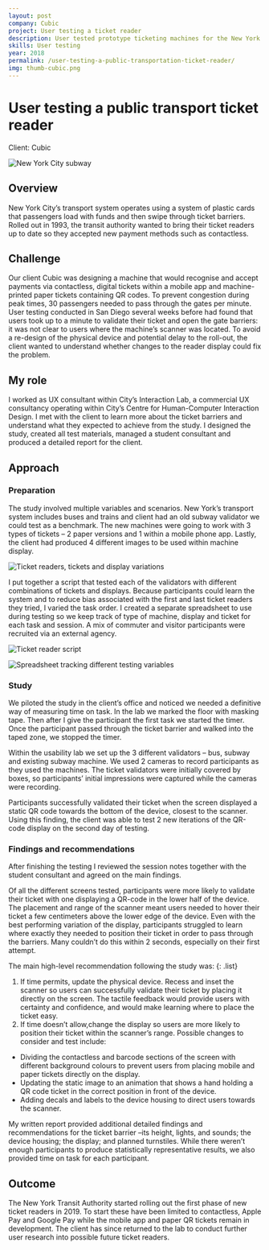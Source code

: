 ```yaml
---
layout: post
company: Cubic
project: User testing a ticket reader
description: User tested prototype ticketing machines for the New York Transit Authority. Designed and facilitated the study.
skills: User testing
year: 2018
permalink: /user-testing-a-public-transportation-ticket-reader/
img: thumb-cubic.png
---
```

# User testing a public transport ticket reader #

Client: Cubic

![New York City subway](../img/nycitymetro.png)

## Overview ##

New York City’s transport system operates using a system of plastic cards that passengers load with funds and then swipe through ticket barriers. Rolled out in 1993, the transit authority wanted to bring their ticket readers up to date so they accepted new payment methods such as contactless.

## Challenge ##

Our client Cubic was designing a machine that would recognise and accept payments via contactless, digital tickets within a mobile app and machine-printed paper tickets containing QR codes. To prevent congestion during peak times, 30 passengers needed to pass through the gates per minute. User testing conducted in San Diego several weeks before had found that users took up to a minute to validate their ticket and open the gate barriers: it was not clear to users where the machine’s scanner was located. To avoid a re-design of the physical device and potential delay to the roll-out, the client wanted to understand whether changes to the reader display could fix the problem. 

## My role ##

I worked as UX consultant within City’s Interaction Lab, a commercial UX consultancy operating within City’s Centre for Human-Computer Interaction Design. I met with the client to learn more about the ticket barriers and understand what they expected to achieve from the study. I designed the study, created all test materials, managed a student consultant and produced a detailed report for the client.
 
## Approach ##

### Preparation ###

The study involved multiple variables and scenarios. New York’s transport system includes buses and trains and client had an old subway validator we could test as a benchmark. The new machines were going to work with 3 types of tickets – 2 paper versions and 1 within a mobile phone app. Lastly, the client had produced 4 different images to be used within machine display.

![Ticket readers, tickets and display variations](../img/test-variables.png)

I put together a script that tested each of the validators with different combinations of tickets and displays. Because participants could learn the system and to reduce bias associated with the first and last ticket readers they tried, I varied the task order. I created a separate spreadsheet to use during testing so we keep track of type of machine, display and ticket for each task and session. A mix of commuter and visitor participants were recruited via an external agency.

![Ticket reader script](../img/ticket-reader-script.png)

![Spreadsheet tracking different testing variables](../img/task-tracker.png)

### Study ###

We piloted the study in the client’s office and noticed we needed a definitive way of measuring time on task. In the lab we marked the floor with masking tape. Then after I give the participant the first task we started the timer. Once the participant  passed through the ticket barrier and walked into the taped zone, we stopped the timer.

Within the usability lab we set up the 3 different validators – bus, subway and existing subway machine. We used 2 cameras to record participants as they used the machines. The ticket validators were initially covered by boxes, so participants’ initial impressions were captured while the cameras were recording. 

Participants successfully validated their ticket when the screen displayed a static QR code towards the bottom of the device, closest to the scanner. Using this finding, the client was able to test 2 new iterations of the QR-code display on the second day of testing.  
 
### Findings and recommendations ###

After finishing the testing I reviewed the session notes together with the student consultant and agreed on the main findings. 

Of all the different screens tested, participants were more likely to validate their ticket with one displaying a QR-code in the lower half of the device. The placement and range of the scanner meant users needed to hover their ticket a few centimeters above the lower edge of the device. Even with the best performing variation of the display, participants struggled to learn where exactly they needed to position their ticket in order to pass through the barriers. Many couldn’t do this within 2 seconds, especially on their first attempt.

The main high-level recommendation following the study was:
{: .list}

1.	If time permits, update the physical device. Recess and inset the scanner so users can successfully validate their ticket by placing it directly on the screen. The tactile feedback would provide users with certainty and confidence, and would make learning where to place the ticket easy. 
2.	If time doesn’t allow,change the display so users are more likely to position their ticket within the scanner’s range. Possible changes to consider and test include:
   * Dividing the contactless and barcode sections of the screen with different background colours to prevent users from placing mobile and paper tickets directly on the display. 
   * Updating the static image to an animation that shows a hand holding a QR code ticket in the correct position in front of the device. 
   * Adding decals and labels to the device housing to direct users towards the scanner.
   
My written report provided additional detailed findings and recommendations for the ticket barrier –its height, lights, and sounds; the device housing; the display; and planned turnstiles. While there weren’t enough participants to produce statistically representative results, we also provided time on task for each participant.

## Outcome ##
The New York Transit Authority started rolling out the first phase of new ticket readers in 2019. To start these have been limited to contactless, Apple Pay and Google Pay while the mobile app and paper QR tickets remain in development.  The client has since returned to the lab to conduct further user research into possible future ticket readers. 



